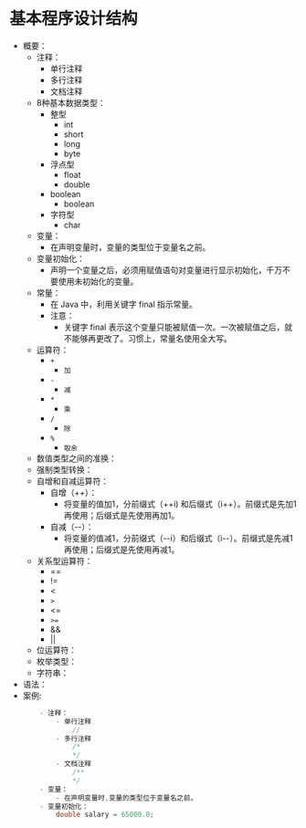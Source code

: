 # 基本程序设计结构
- 概要：
    - 注释：
        - 单行注释
        - 多行注释
        - 文档注释
    - 8种基本数据类型：
        - 整型
            - int
            - short
            - long
            - byte
        - 浮点型
            - float
            - double
        - boolean
            - boolean
        - 字符型
            - char
    - 变量：
        - 在声明变量时，变量的类型位于变量名之前。
    - 变量初始化：
        - 声明一个变量之后，必须用赋值语句对变量进行显示初始化，千万不要使用未初始化的变量。
    - 常量：
        - 在 Java 中，利用关键字 final 指示常量。
        - 注意：
            - 关键字 final 表示这个变量只能被赋值一次。一次被赋值之后，就不能够再更改了。习惯上，常量名使用全大写。
    - 运算符：
        -  `+`
            - `加`
        - `-`
            - `减`
        - `*`
            - `乘`
        - `/`
            - `除`
        - `%`
            - `取余`
    - 数值类型之间的准换：
    - 强制类型转换：
    - 自增和自减运算符：
        - 自增（++）：
            - 将变量的值加1，分前缀式（++i) 和后缀式（i++）。前缀式是先加1再使用；后缀式是先使用再加1。
        - 自减（--）：
            - 将变量的值减1，分前缀式（--i）和后缀式（i--）。前缀式是先减1再使用；后缀式是先使用再减1。
    - 关系型运算符：
        - ==
        - !=
        - <
        - `>`
        - <=
        - `>=`
        - &&
        - ||
    - 位运算符：
    - 枚举类型：
    - 字符串：
- 语法：
- 案例:
    ```java
        - 注释：
            - 单行注释
                //
            - 多行注释
                /*
                */
            - 文档注释
                /**
                */
        - 变量：
            - 在声明变量时,变量的类型位于变量名之前。
        - 变量初始化：
            double salary = 65000.0;
    ```
